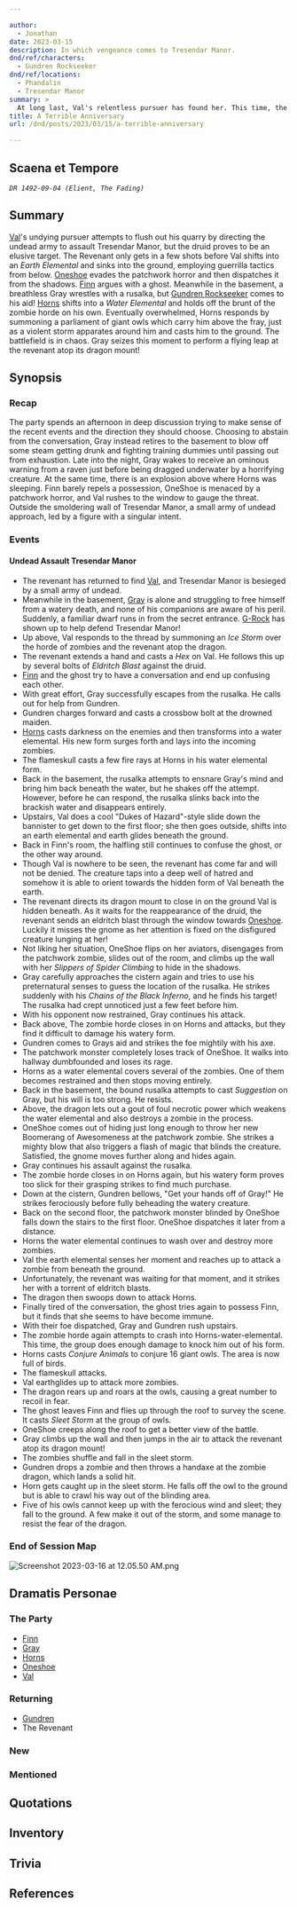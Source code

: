 ```yaml
---

author:
  - Jonathan
date: 2023-03-15
description: In which vengeance comes to Tresendar Manor.
dnd/ref/characters:
  - Gundren Rockseeker
dnd/ref/locations:
  - Phandalin
  - Tresendar Manor
summary: >
  At long last, Val's relentless pursuer has found her. This time, the revenant brings an undead horde to exact his vengeance, or to destroy anything that would get in his way doing so.
title: A Terrible Anniversary
url: /dnd/posts/2023/03/15/a-terrible-anniversary

---
```


## Scaena et Tempore

_`DR 1492-09-04 (Elient, The Fading)`_

## Summary

[Val](/dnd/characters/val)'s undying pursuer attempts to flush out his quarry by directing the undead army to assault Tresendar Manor, but the druid proves to be an elusive target. The Revenant only gets in a few shots before Val shifts into an *Earth Elemental* and sinks into the ground, employing guerrilla tactics from below. [Oneshoe](/dnd/characters/oneshoe) evades the patchwork horror and then dispatches it from the shadows. [Finn](/dnd/characters/finn) argues with a ghost. Meanwhile in the basement, a breathless Gray wrestles with a rusalka, but [Gundren Rockseeker](/dnd/npcs/gundren-rockseeker) comes to his aid! [Horns](/dnd/characters/horns) shifts into a *Water Elemental* and holds off the brunt of the zombie horde on his own. Eventually overwhelmed, Horns responds by summoning a parliament of giant owls which carry him above the fray, just as a violent storm apparates around him and casts him to the ground. The battlefield is in chaos. Gray seizes this moment to perform a flying leap at the revenant atop its dragon mount!

## Synopsis

### Recap

The party spends an afternoon in deep discussion trying to make sense of the recent events and the direction they should choose. Choosing to abstain from the conversation, Gray instead retires to the basement to blow off some steam getting drunk and fighting training dummies until passing out from exhaustion. Late into the night, Gray wakes to receive an ominous warning from a raven just before being dragged underwater by a horrifying creature. At the same time, there is an explosion above where Horns was sleeping. Finn barely repels a possession, OneShoe is menaced by a patchwork horror, and Val rushes to the window to gauge the threat. Outside the smoldering wall of Tresendar Manor, a small army of undead approach, led by a figure with a singular intent.

### Events

#### Undead Assault Tresendar Manor

- The revenant has returned to find [Val](/dnd/characters/val), and Tresendar Manor is besieged by a small army of undead.
- Meanwhile in the basement, [Gray](/dnd/characters/haeltin-var-astora) is alone and struggling to free himself from a watery death, and none of his companions are aware of his peril. Suddenly, a familiar dwarf runs in from the secret entrance. [G-Rock](/dnd/npcs/gundren-rockseeker) has shown up to help defend Tresendar Manor!
- Up above, Val responds to the thread by summoning an *Ice Storm* over the horde of zombies and the revenant atop the dragon.
- The revenant extends a hand and casts a *Hex* on Val. He follows this up by several bolts of *Eldritch Blast* against the druid.
- [Finn](/dnd/characters/finn) and the ghost try to have a conversation and end up confusing each other.
- With great effort, Gray successfully escapes from the rusalka. He calls out for help from Gundren.
- Gundren charges forward and casts a crossbow bolt at the drowned maiden.
- [Horns](/dnd/characters/horns) casts darkness on the enemies and then transforms into a water elemental. His new form surges forth and lays into the incoming zombies.
- The flameskull casts a few fire rays at Horns in his water elemental form.
- Back in the basement, the rusalka attempts to ensnare Gray's mind and bring him back beneath the water, but he shakes off the attempt. However, before he can respond, the rusalka slinks back into the brackish water and disappears entirely.
-  Upstairs, Val does a cool "Dukes of Hazard"-style slide down the bannister to get down to the first floor; she then goes outside, shifts into an earth elemental and earth glides beneath the ground.
- Back in Finn's room, the halfling still continues to confuse the ghost, or the other way around.
- Though Val is nowhere to be seen, the revenant has come far and will not be denied. The creature taps into a deep well of hatred and somehow it is able to orient towards the hidden form of Val beneath the earth.
- The revenant directs its dragon mount to close in on the ground Val is hidden beneath. As it waits for the reappearance of the druid, the revenant sends an eldritch blast through the window towards [Oneshoe](/dnd/characters/oneshoe). Luckily it misses the gnome as her attention is fixed on the disfigured creature lunging at her!
- Not liking her situation, OneShoe flips on her aviators, disengages from the patchwork zombie, slides out of the room, and climbs up the wall with her *Slippers of Spider Climbing* to hide in the shadows.
- Gray carefully approaches the cistern again and tries to use his preternatural senses to guess the location of the rusalka. He strikes suddenly with his *Chains of the Black Inferno*, and he finds his target! The rusalka had crept unnoticed just a few feet before him.
- With his opponent now restrained, Gray continues his attack.
- Back above, The zombie horde closes in on Horns and attacks, but they find it difficult to damage his watery form.
- Gundren comes to Grays aid and strikes the foe mightily with his axe.
- The patchwork monster completely loses track of OneShoe. It walks into hallway dumbfounded and loses its rage.
- Horns as a water elemental covers several of the zombies. One of them becomes restrained and then stops moving entirely.
- Back in the basement, the bound rusalka attempts to cast *Suggestion* on Gray, but his will is too strong. He resists.
- Above, the dragon lets out a gout of foul necrotic power which weakens the water elemental and also destroys a zombie in the process.
- OneShoe comes out of hiding just long enough to throw her new Boomerang of Awesomeness at the patchwork zombie. She strikes a mighty blow that also triggers a flash of magic that blinds the creature. Satisfied, the gnome moves further along and hides again.
- Gray continues his assault against the rusalka.
- The zombie horde closes in on Horns again, but his watery form proves too slick for their grasping strikes to find much purchase.
- Down at the cistern, Gundren bellows, "Get your hands off of Gray!" He strikes ferociously before fully beheading the watery creature.
- Back on the second floor, the patchwork monster blinded by OneShoe falls down the stairs to the first floor. OneShoe dispatches it later from a distance.
- Horns the water elemental continues to wash over and destroy more zombies.
- Val the earth elemental senses her moment and reaches up to attack a zombie from beneath the ground.
- Unfortunately, the revenant was waiting for that moment, and it strikes her with a torrent of eldritch blasts.
- The dragon then swoops down to attack Horns.
- Finally tired of the conversation, the ghost tries again to possess Finn, but it finds that she seems to have become immune.
- With their foe dispatched, Gray and Gundren rush upstairs.
- The zombie horde again attempts to crash into Horns-water-elemental. This time, the group does enough damage to knock him out of his form.
- Horns casts *Conjure Animals* to conjure 16 giant owls. The area is now full of birds.
- The flameskull attacks.
- Val earthglides up to attack more zombies.
- The dragon rears up and roars at the owls, causing a great number to recoil in fear.
- The ghost leaves Finn and flies up through the roof to survey the scene. It casts *Sleet Storm* at the group of owls.
- OneShoe creeps along the roof to get a better view of the battle.
- Gray climbs up the wall and then jumps in the air to attack the revenant atop its dragon mount!
- The zombies shuffle and fall in the sleet storm.
- Gundren drops a zombie and then throws a handaxe at the zombie dragon, which lands a solid hit.
- Horn gets caught up in the sleet storm. He falls off the owl to the ground but is able to crawl his way out of the blinding area.
- Five of his owls cannot keep up with the ferocious wind and sleet; they fall to the ground. A few make it out of the storm, and some manage to resist the fear of the dragon.

### End of Session Map

![Screenshot 2023-03-16 at 12.05.50 AM.png](/images/dnd/screenshot-2023-03-16-at-12-05-50-am.png)

## Dramatis Personae

### The Party

- [Finn](/dnd/characters/finn)
- [Gray](/dnd/characters/haeltin-var-astora)
- [Horns](/dnd/characters/horns)
- [Oneshoe](/dnd/characters/oneshoe)
- [Val](/dnd/characters/val)

### Returning

- [Gundren](/dnd/npcs/gundren-rockseeker)
- The Revenant

### New

### Mentioned

## Quotations

## Inventory

## Trivia

## References
